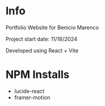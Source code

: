 # Info

Portfolio Website for Benicio Marenco

Project start date: 11/18/2024

Developed using React + Vite

# NPM Installs

- lucide-react
- framer-motion